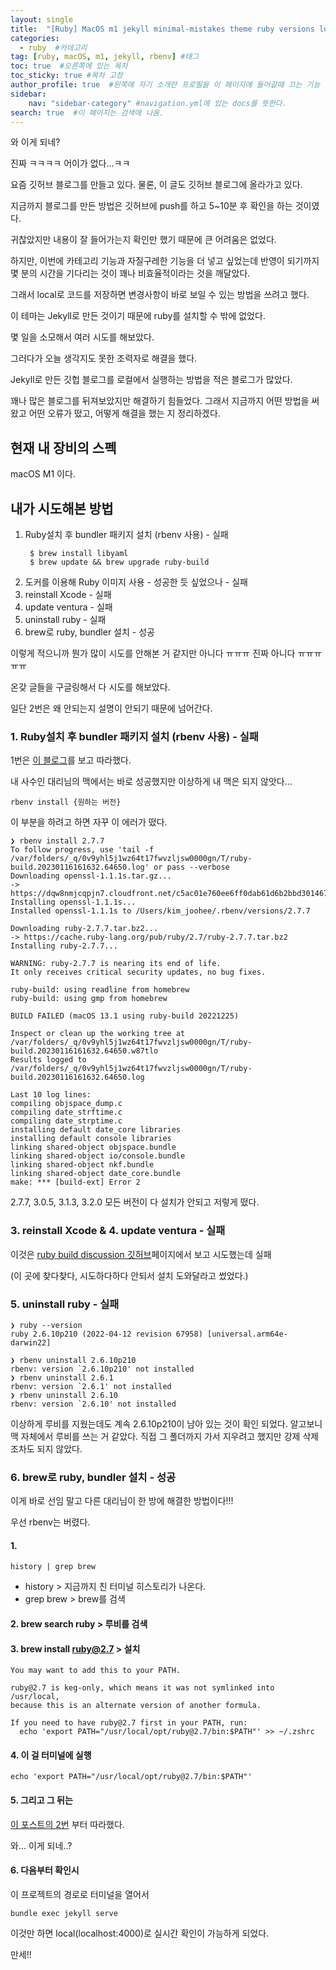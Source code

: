 ```yaml
---
layout: single
title:  "[Ruby] MacOS m1 jekyll minimal-mistakes theme ruby versions local"
categories: 
  - ruby  #카테고리
tag: [ruby, macOS, m1, jekyll, rbenv] #태그
toc: true  #오른쪽에 있는 목차
toc_sticky: true #목차 고정
author_profile: true  #왼쪽에 자기 소개란 프로필을 이 페이지에 들어갈때 끄는 기능
sidebar:
    nav: "sidebar-category" #navigation.yml에 있는 docs를 뜻한다.
search: true  #이 페이지는 검색에 나옴.
---
```


와 이게 되네?

진짜 ㅋㅋㅋㅋ 어이가 없다...ㅋㅋ

요즘 깃허브 블로그를 만들고 있다. 물론, 이 글도 깃허브 블로그에 올라가고 있다.

지금까지 블로그를 만든 방법은 깃허브에 push를 하고 5~10분 후 확인을 하는 것이였다.

귀찮았지만 내용이 잘 들어가는지 확인만 했기 때문에 큰 어려움은 없었다.

하지만, 이번에 카테고리 기능과 자질구레한 기능을 더 넣고 싶었는데 반영이 되기까지 몇 분의 시간을 기다리는 것이 꽤나 비효율적이라는 것을 깨달았다.

그래서 local로 코드를 저장하면 변경사항이 바로 보일 수 있는 방법을 쓰려고 했다.

이 테마는 Jekyll로 만든 것이기 때문에 ruby를 설치할 수 밖에 없었다. 

몇 일을 소모해서 여러 시도를 해보았다.

그러다가 오늘 생각지도 못한 조력자로 해결을 했다.

Jekyll로 만든 깃헙 블로그를 로컬에서 실행하는 방법을 적은 블로그가 많았다.

꽤나 많은 블로그를 뒤져보았지만 해결하기 힘들었다. 그래서 지금까지 어떤 방법을 써왔고 어떤 오류가 떴고, 어떻게 해결을 했는 지 정리하겠다.

## 현재 내 장비의 스펙

macOS M1 이다.

## 내가 시도해본 방법

1. Ruby설치 후 bundler 패키지 설치 (rbenv 사용) - 실패
   ```shell
    $ brew install libyaml
    $ brew update && brew upgrade ruby-build
   ```
2. 도커를 이용해 Ruby 이미지 사용 - 성공한 듯 싶었으나 - 실패
3. reinstall Xcode - 실패
4. update ventura - 실패
5. uninstall ruby - 실패
6. brew로 ruby, bundler 설치 - 성공

이렇게 적으니까 뭔가 많이 시도를 안해본 거 같지만 아니다 ㅠㅠㅠ 진짜 아니다 ㅠㅠㅠㅠㅠ

온갖 글들을 구글링해서 다 시도를 해보았다.

일단 2번은 왜 안되는지 설명이 안되기 때문에 넘어간다.

### 1. Ruby설치 후 bundler 패키지 설치 (rbenv 사용) - 실패

1번은 [이 블로그](https://unluckyjung.github.io/develop-setting/2021/01/20/Mac-Jekyll-Setting/)를 보고 따라했다.

내 사수인 대리님의 맥에서는 바로 성공했지만 이상하게 내 맥은 되지 않앗다...

```shell
rbenv install {원하는 버전} 
```

이 부분을 하려고 하면 자꾸 이 에러가 떴다.

```shell
❯ rbenv install 2.7.7
To follow progress, use 'tail -f /var/folders/_q/0v9yhl5j1wz64t17fwvzljsw0000gn/T/ruby-build.20230116161632.64650.log' or pass --verbose
Downloading openssl-1.1.1s.tar.gz...
-> https://dqw8nmjcqpjn7.cloudfront.net/c5ac01e760ee6ff0dab61d6b2bbd30146724d063eb322180c6f18a6f74e4b6aa
Installing openssl-1.1.1s...
Installed openssl-1.1.1s to /Users/kim_joohee/.rbenv/versions/2.7.7

Downloading ruby-2.7.7.tar.bz2...
-> https://cache.ruby-lang.org/pub/ruby/2.7/ruby-2.7.7.tar.bz2
Installing ruby-2.7.7...

WARNING: ruby-2.7.7 is nearing its end of life.
It only receives critical security updates, no bug fixes.

ruby-build: using readline from homebrew
ruby-build: using gmp from homebrew

BUILD FAILED (macOS 13.1 using ruby-build 20221225)

Inspect or clean up the working tree at /var/folders/_q/0v9yhl5j1wz64t17fwvzljsw0000gn/T/ruby-build.20230116161632.64650.w87tlo
Results logged to /var/folders/_q/0v9yhl5j1wz64t17fwvzljsw0000gn/T/ruby-build.20230116161632.64650.log

Last 10 log lines:
compiling objspace_dump.c
compiling date_strftime.c
compiling date_strptime.c
installing default date_core libraries
installing default console libraries
linking shared-object objspace.bundle
linking shared-object io/console.bundle
linking shared-object nkf.bundle
linking shared-object date_core.bundle
make: *** [build-ext] Error 2
```

2.7.7, 3.0.5, 3.1.3, 3.2.0 모든 버전이 다 설치가 안되고 저렇게 떴다.


### 3. reinstall Xcode & 4. update ventura - 실패

이것은 [ruby build discussion 깃허브](https://github.com/rbenv/ruby-build/discussions)페이지에서 보고 시도했는데 실패 

(이 곳에 찾다찾다, 시도하다하다 안되서 설치 도와달라고 썼었다.)

### 5. uninstall ruby - 실패

```shell
❯ ruby --version
ruby 2.6.10p210 (2022-04-12 revision 67958) [universal.arm64e-darwin22]

❯ rbenv uninstall 2.6.10p210
rbenv: version `2.6.10p210' not installed
❯ rbenv uninstall 2.6.1
rbenv: version `2.6.1' not installed
❯ rbenv uninstall 2.6.10
rbenv: version `2.6.10' not installed
```

이상하게 루비를 지웠는데도 계속 2.6.10p210이 남아 있는 것이 확인 되었다. 알고보니 맥 자체에서 루비를 쓰는 거 같았다. 직접 그 폴더까지 가서 지우려고 했지만 강제 삭제조차도 되지 않았다.

### 6. brew로 ruby, bundler 설치 - 성공

이게 바로 선임 말고 다른 대리님이 한 방에 해결한 방법이다!!!

우선 rbenv는 버렸다.

#### 1. 
```shell
history | grep brew
```
- history > 지금까지 친 터미널 히스토리가 나온다.
- grep brew > brew를 검색

#### 2. brew search ruby >  루비를 검색
#### 3. brew install ruby@2.7 > 설치
```shell
You may want to add this to your PATH.

ruby@2.7 is keg-only, which means it was not symlinked into /usr/local,
because this is an alternate version of another formula.

If you need to have ruby@2.7 first in your PATH, run:
  echo 'export PATH="/usr/local/opt/ruby@2.7/bin:$PATH"' >> ~/.zshrc
```

#### 4. 이 걸 터미널에 실행
```shell
echo 'export PATH="/usr/local/opt/ruby@2.7/bin:$PATH"'
```

#### 5. 그리고 그 뒤는 
[이 포스트의 2번](https://docs.github.com/ko/enterprise-server@3.6/pages/setting-up-a-github-pages-site-with-jekyll/testing-your-github-pages-site-locally-with-jekyll)
부터 따라했다. 

와... 이게 되네..? 

#### 6. 다음부터 확인시 
이 프로젝트의 경로로 터미널을 열어서 
```shell
bundle exec jekyll serve
```
이것만 하면 local(localhost:4000)로 실시간 확인이 가능하게 되었다. 

만세!!

